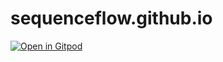 # sequenceflow.github.io

[![Open in Gitpod](https://gitpod.io/button/open-in-gitpod.svg)](https://gitpod.io/#https://github.com/SequenceFlow/sequenceflow.github.io)

